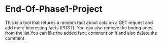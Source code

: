 # End-Of-Phase1-Project
This is a tool that returns a random fact about cats on a GET request and add more interesting facts (POST). You can also remove the boring ones from the list.You can like the added fact, comment on it and also delete the comment.